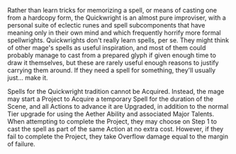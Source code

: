 Rather than learn tricks for memorizing a spell, or means of casting one from a hardcopy form, the Quickwright is an almost pure improviser, with a personal suite of eclectic runes and spell subcomponents that have meaning only in their own mind and which frequently horrify more formal spellwrights. Quickwrights don't really learn spells, per se. They might think of other mage's spells as useful inspiration, and most of them could probably manage to cast from a prepared glyph if given enough time to draw it themselves, but these are rarely useful enough reasons to justify carrying them around. If they need a spell for something, they'll usually just... make it.

Spells for the Quickwright tradition cannot be Acquired. Instead, the mage may start a Project to Acquire a temporary Spell for the duration of the Scene, and all Actions to advance it are Upgraded, in addition to the normal Tier upgrade for using the Aether Ability and associated Major Talents. When attempting to complete the Project, they may choose on Step 1 to cast the spell as part of the same Action at no extra cost. However, if they fail to complete the Project, they take Overflow damage equal to the margin of failure.